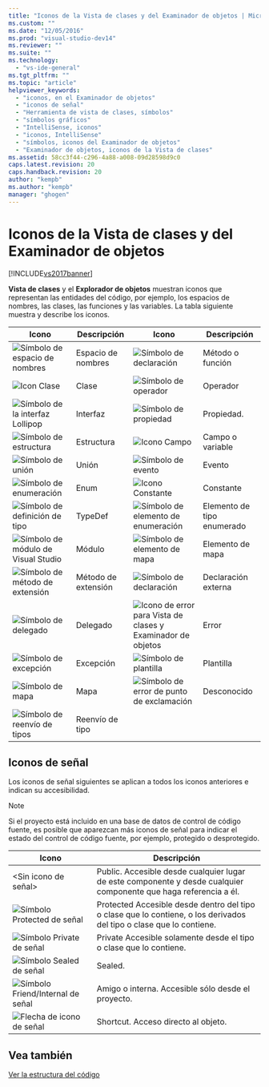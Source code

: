```yaml
---
title: "Iconos de la Vista de clases y del Examinador de objetos | Microsoft Docs"
ms.custom: ""
ms.date: "12/05/2016"
ms.prod: "visual-studio-dev14"
ms.reviewer: ""
ms.suite: ""
ms.technology: 
  - "vs-ide-general"
ms.tgt_pltfrm: ""
ms.topic: "article"
helpviewer_keywords: 
  - "iconos, en el Examinador de objetos"
  - "iconos de señal"
  - "Herramienta de vista de clases, símbolos"
  - "símbolos gráficos"
  - "IntelliSense, iconos"
  - "iconos, IntelliSense"
  - "símbolos, iconos del Examinador de objetos"
  - "Examinador de objetos, iconos de la Vista de clases"
ms.assetid: 58cc3f44-c296-4a88-a008-09d28598d9c0
caps.latest.revision: 20
caps.handback.revision: 20
author: "kempb"
ms.author: "kempb"
manager: "ghogen"
---
```

# Iconos de la Vista de clases y del Examinador de objetos
[!INCLUDE[vs2017banner](../code-quality/includes/vs2017banner.md)]

**Vista de clases** y el **Explorador de objetos** muestran iconos que representan las entidades del código, por ejemplo, los espacios de nombres, las clases, las funciones y las variables.  La tabla siguiente muestra y describe los iconos.  
  
|Icono|Descripción|Icono|Descripción|  
|-----------|-----------------|-----------|-----------------|  
|![Símbolo de espacio de nombres](../ide/media/vxnamespace_icon.gif "vxNamespace\_Icon")|Espacio de nombres|![Símbolo de declaración](../ide/media/vxmethod_icon.png "vxMethod\_Icon")|Método o función|  
|![Icon Clase](../ide/media/vxclass_icon.png "vxClass\_Icon")|Clase|![Símbolo de operador](../ide/media/vxoperator_icon.png "vxOperator\_Icon")|Operador|  
|![Símbolo de la interfaz Lollipop](../ide/media/vxinterface_icon.png "vxInterface\_Icon")|Interfaz|![Símbolo de propiedad](../ide/media/vxproperty_icon.png "vxProperty\_Icon")|Propiedad.|  
|![Símbolo de estructura](../ide/media/vxstruct_icon.png "vxStruct\_Icon")|Estructura|![Icono Campo](../ide/media/vxfield_icon.png "vxField\_Icon")|Campo o variable|  
|![Símbolo de unión](../ide/media/vxunion_icon.png "vxUnion\_Icon")|Unión|![Símbolo de evento](../ide/media/vxevent_icon.png "vxEvent\_Icon")|Evento|  
|![Símbolo de enumeración](../ide/media/vxenum_icon.png "vxEnum\_Icon")|Enum|![Icono Constante](../ide/media/vxconstant_icon.png "vxConstant\_Icon")|Constante|  
|![Símbolo de definición de tipo](../ide/media/vxtypedef_icon.png "vxTypeDef\_Icon")|TypeDef|![Símbolo de elemento de enumeración](../ide/media/vxenumitem_icon.png "vxEnumItem\_Icon")|Elemento de tipo enumerado|  
|![Símbolo de módulo de Visual Studio](../ide/media/vxmodule_icon.gif "vxModule\_Icon")|Módulo|![Símbolo de elemento de mapa](../ide/media/vxmapitem_icon.png "vxMapItem\_Icon")|Elemento de mapa|  
|![Símbolo de método de extensión](../ide/media/extensionmethod.png "ExtensionMethod")|Método de extensión|![Símbolo de declaración](../ide/media/vxmethod_icon.png "vxMethod\_Icon")|Declaración externa|  
|![Símbolo de delegado](../ide/media/vxdelegate_icon.png "vxDelegate\_Icon")|Delegado|![Icono de error para Vista de clases y Examinador de objetos](../ide/media/erroricon.png "ErrorIcon")|Error|  
|![Símbolo de excepción](../ide/media/vxexception_icon.png "vxException\_Icon")|Excepción|![Símbolo de plantilla](../ide/media/vxtemplate_icon.png "vxTemplate\_Icon")|Plantilla|  
|![Símbolo de mapa](../ide/media/vxmap_icon.png "vxMap\_Icon")|Mapa|![Símbolo de error de punto de exclamación](../ide/media/vxerror_icon.png "vxError\_Icon")|Desconocido|  
|![Símbolo de reenvío de tipos](../ide/media/ob_type_forward.png "ob\_type\_forward")|Reenvío de tipo|||  
  
## Iconos de señal  
 Los iconos de señal siguientes se aplican a todos los iconos anteriores e indican su accesibilidad.  
  
> [!NOTE]
>  Si el proyecto está incluido en una base de datos de control de código fuente, es posible que aparezcan más iconos de señal para indicar el estado del control de código fuente, por ejemplo, protegido o desprotegido.  
  
|Icono|Descripción|  
|-----------|-----------------|  
|\<Sin icono de señal\>|Public.  Accesible desde cualquier lugar de este componente y desde cualquier componente que haga referencia a él.|  
|![Símbolo Protected de señal](../ide/media/vxsignal_icon_key.png "vxSignal\_Icon\_Key")|Protected  Accesible desde dentro del tipo o clase que lo contiene, o los derivados del tipo o clase que lo contiene.|  
|![Símbolo Private de señal](../ide/media/vxsignal_icon_lock.png "vxSignal\_Icon\_Lock")|Private  Accesible solamente desde el tipo o clase que lo contiene.|  
|![Símbolo Sealed de señal](../ide/media/vxsignal_icon_envelope.png "vxSignal\_Icon\_Envelope")|Sealed.|  
|![Símbolo Friend&#47;Internal de señal](../ide/media/vxsignal_icon_diamond.png "vxSignal\_Icon\_Diamond")|Amigo o interna.  Accesible sólo desde el proyecto.|  
|![Flecha de icono de señal](../ide/media/vxsignal_icon_arrow.gif "vxSignal\_Icon\_Arrow")|Shortcut.  Acceso directo al objeto.|  
  
## Vea también  
 [Ver la estructura del código](../ide/viewing-the-structure-of-code.md)